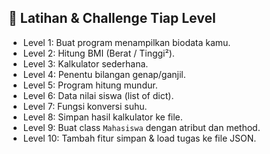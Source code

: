 
## 🧠 Latihan & Challenge Tiap Level

- Level 1: Buat program menampilkan biodata kamu.
- Level 2: Hitung BMI (Berat / Tinggi²).
- Level 3: Kalkulator sederhana.
- Level 4: Penentu bilangan genap/ganjil.
- Level 5: Program hitung mundur.
- Level 6: Data nilai siswa (list of dict).
- Level 7: Fungsi konversi suhu.
- Level 8: Simpan hasil kalkulator ke file.
- Level 9: Buat class `Mahasiswa` dengan atribut dan method.
- Level 10: Tambah fitur simpan & load tugas ke file JSON.
